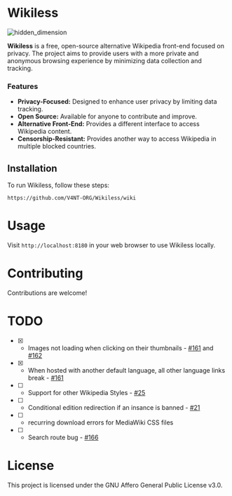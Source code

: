 # Wikiless

![hidden_dimension](https://github.com/user-attachments/assets/4093053d-a7c4-45aa-8860-ea0f64a841e9)


**Wikiless** is a free, open-source alternative Wikipedia front-end focused on privacy. The project aims to provide users with a more private and anonymous browsing experience by minimizing data collection and tracking.

### Features
- **Privacy-Focused:** Designed to enhance user privacy by limiting data tracking.
- **Open Source:** Available for anyone to contribute and improve.
- **Alternative Front-End:** Provides a different interface to access Wikipedia content.
- **Censorship-Resistant:** Provides another way to access Wikipedia in multiple blocked countries.

## Installation

To run Wikiless, follow these steps:

```
https://github.com/V4NT-ORG/Wikiless/wiki
```

# Usage

Visit ```http://localhost:8180``` in your web browser to use Wikiless locally.

# Contributing

Contributions are welcome!

# TODO

- [x] - Images not loading when clicking on their thumbnails - [#161](https://github.com/Metastem/Wikiless/issues/161) and [#162](https://github.com/Metastem/Wikiless/pull/162)
- [x] - When hosted with another default language, all other language links break - [#161](https://github.com/Metastem/Wikiless/issues/161)
- [ ] - Support for other Wikipedia Styles - [#25](https://github.com/Metastem/Wikiless/issues/25)
- [ ] - Conditional edition redirection if an insance is banned - [#21](https://github.com/Metastem/Wikiless/issues/21)
- [ ] - recurring download errors for MediaWiki CSS files
- [ ] - Search route bug - [#166](https://github.com/Metastem/Wikiless/issues/166)

# License

This project is licensed under the GNU Affero General Public License v3.0.
